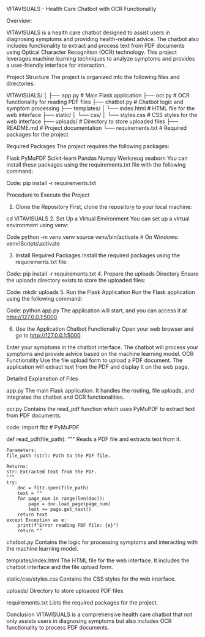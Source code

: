 VITAVISUALS - Health Care Chatbot with OCR Functionality


Overview:

VITAVISUALS is a health care chatbot designed to assist users in diagnosing symptoms and providing health-related advice. The chatbot also includes functionality to extract and process text from PDF documents using Optical Character Recognition (OCR) technology. This project leverages machine learning techniques to analyze symptoms and provides a user-friendly interface for interaction.

Project Structure
The project is organized into the following files and directories:


VITAVISUALS/
│
├── app.py               # Main Flask application
├── ocr.py               # OCR functionality for reading PDF files
├── chatbot.py           # Chatbot logic and symptom processing
├── templates/
│   └── index.html       # HTML file for the web interface
├── static/
│   └── css/
│       └── styles.css   # CSS styles for the web interface
├── uploads/             # Directory to store uploaded files
├── README.md            # Project documentation
└── requirements.txt     # Required packages for the project


Required Packages
The project requires the following packages:

Flask
PyMuPDF
Scikit-learn
Pandas
Numpy
Werkzeug
seaborn
You can install these packages using the requirements.txt file with the following command:

Code:
pip install -r requirements.txt


Procedure to Execute the Project
1. Clone the Repository
First, clone the repository to your local machine:



cd VITAVISUALS
2. Set Up a Virtual Environment
 You can set up a virtual environment using venv:

Code
python -m venv venv
source venv/bin/activate  # On Windows: venv\Scripts\activate

3. Install Required Packages
Install the required packages using the requirements.txt file:

Code:
pip install -r requirements.txt
4. Prepare the uploads Directory
Ensure the uploads directory exists to store the uploaded files:

Code:
mkdir uploads
5. Run the Flask Application
Run the Flask application using the following command:

Code:
python app.py
The application will start, and you can access it at http://127.0.0.1:5000.

6. Use the Application
Chatbot Functionality
Open your web browser and go to http://127.0.0.1:5000.

Enter your symptoms in the chatbot interface.
The chatbot will process your symptoms and provide advice based on the machine learning model.
OCR Functionality
Use the file upload form to upload a PDF document.
The application will extract text from the PDF and display it on the web page.

Detailed Explanation of Files

app.py
The main Flask application. It handles the routing, file uploads, and integrates the chatbot and OCR functionalities.

ocr.py
Contains the read_pdf function which uses PyMuPDF to extract text from PDF documents.

code:
import fitz  # PyMuPDF

def read_pdf(file_path):
    """
    Reads a PDF file and extracts text from it.

    Parameters:
    file_path (str): Path to the PDF file.

    Returns:
    str: Extracted text from the PDF.
    """
    try:
        doc = fitz.open(file_path)
        text = ""
        for page_num in range(len(doc)):
            page = doc.load_page(page_num)
            text += page.get_text()
        return text
    except Exception as e:
        print(f"Error reading PDF file: {e}")
        return ""

chatbot.py
Contains the logic for processing symptoms and interacting with the machine learning model.

templates/index.html
The HTML file for the web interface. It includes the chatbot interface and the file upload form.

static/css/styles.css
Contains the CSS styles for the web interface.

uploads/
Directory to store uploaded PDF files.

requirements.txt
Lists the required packages for the project.

Conclusion
VITAVISUALS is a comprehensive health care chatbot that not only assists users in diagnosing symptoms but also includes OCR functionality to process PDF documents.

